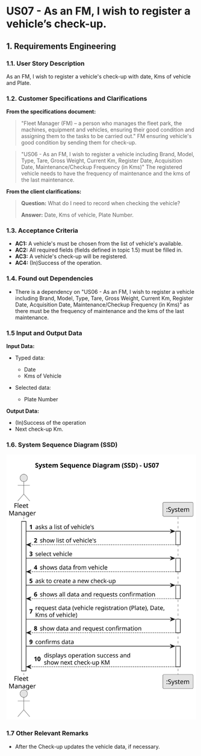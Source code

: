 # US07 -  As an FM, I wish to register a vehicle’s check-up.


## 1. Requirements Engineering

### 1.1. User Story Description

As an FM, I wish to register a vehicle's check-up with date, Kms of vehicle and Plate.

### 1.2. Customer Specifications and Clarifications 

**From the specifications document:**

>	"Fleet Manager (FM) – a person who manages the fleet park, the machines, equipment and vehicles, ensuring their good condition and assigning them to the tasks to be carried out."
>   FM ensuring vehicle's good condition by sending them for check-up.

>  "US06 -  As an FM, I wish to register a vehicle including Brand, Model, Type, Tare, Gross Weight, Current Km, Register Date, Acquisition Date, Maintenance/Checkup Frequency (in Kms)"
>  The registered vehicle needs to have the frequency of maintenance and the kms of the last maintenance.

**From the client clarifications:**

> **Question:** What do I need to record when checking the vehicle?
>
> **Answer:** Date, Kms of vehicle, Plate Number.

### 1.3. Acceptance Criteria

* **AC1:** A vehicle's must be chosen from the list of vehicle's available.
* **AC2:** All required fields (fields defined in topic 1.5) must be filled in.
* **AC3:** A vehicle's check-up will be registered.
* **AC4:** (In)Success of the operation.

### 1.4. Found out Dependencies

* There is a dependency on "US06 - As an FM, I wish to register a vehicle including Brand, Model, Type, Tare, Gross Weight, Current Km, Register Date, Acquisition Date, Maintenance/Checkup Frequency (in Kms)" as there must be the frequency of maintenance and the kms of the last maintenance.

### 1.5 Input and Output Data

**Input Data:**

* Typed data:
    * Date
    * Kms of Vehicle
	
* Selected data:
    * Plate Number

**Output Data:**

* (In)Success of the operation
* Next check-up Km.

### 1.6. System Sequence Diagram (SSD)

![System Sequence Diagram - US07](svg/us07-system-sequence-diagram.svg)

### 1.7 Other Relevant Remarks

* After the Check-up updates the vehicle data, if necessary.